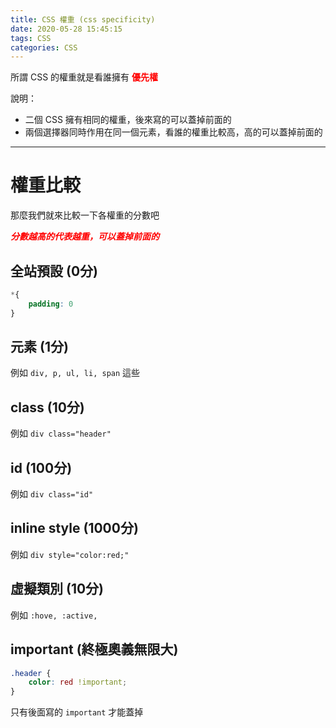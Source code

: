 ```yaml
---
title: CSS 權重 (css specificity)
date: 2020-05-28 15:45:15
tags: CSS
categories: CSS
---
```


所謂 CSS 的權重就是看誰擁有 <font color="#ff0000">**優先權**</font>

<!-- more -->

說明：

+ 二個 CSS 擁有相同的權重，後來寫的可以蓋掉前面的
+ 兩個選擇器同時作用在同一個元素，看誰的權重比較高，高的可以蓋掉前面的

---

# 權重比較

那麼我們就來比較一下各權重的分數吧

<font color="#ff0000">***分數越高的代表越重，可以蓋掉前面的***</font>

## 全站預設 (0分)

```css
*{
    padding: 0
}
```

## 元素 (1分)

例如 ```div, p, ul, li, span``` 這些

## class (10分)

例如 ```div class="header"```

## id (100分)

例如 ```div class="id"```

## inline style (1000分)

例如 ```div style="color:red;"```

## 虛擬類別 (10分)

例如 ```:hove, :active,```

## important (終極奧義無限大)

```css
.header {
    color: red !important;
}
```

只有後面寫的 ```important``` 才能蓋掉
